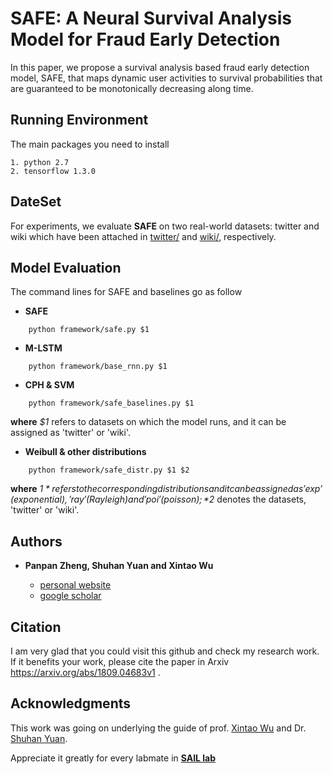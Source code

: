 # SAFE: A Neural Survival Analysis Model for Fraud Early Detection

In this paper, we propose a survival analysis based fraud early detection model, SAFE, that maps dynamic user activities to survival probabilities that are guaranteed to be monotonically decreasing along time. 


## Running Environment

The main packages you need to install

```
1. python 2.7 
2. tensorflow 1.3.0
```
## DateSet
For experiments, we evaluate **SAFE** on two real-world datasets: twitter and wiki which have been attached in [twitter/](https://github.com/PanpanZheng/SAFE/tree/master/twitter) and [wiki/](https://github.com/PanpanZheng/SAFE/tree/master/wiki), respectively.

## Model Evaluation

The command lines for SAFE and baselines go as follow

* **SAFE** 
```
    python framework/safe.py $1
```

* **M-LSTM** 

```
    python framework/base_rnn.py $1
```

* **CPH & SVM** 

```
    python framework/safe_baselines.py $1
```

**where** *$1* refers to datasets on which the model runs, and it can be assigned as 'twitter' or 'wiki'.


* **Weibull & other distributions**
```
    python framework/safe_distr.py $1 $2
```

**where** *$1* refers to the corresponding distributions and it can be assigned as 'exp' (exponential), 'ray' (Rayleigh) and 'poi' (poisson); *$2* denotes the datasets, 'twitter' or 'wiki'.


## Authors

* **Panpan Zheng, Shuhan Yuan and Xintao Wu** 

    - [personal website](https://sites.uark.edu/pzheng/)
    - [google scholar](https://scholar.google.com/citations?user=f2OLKMYAAAAJ&hl=en)

## Citation

I am very glad that you could visit this github and check my research work. If it benefits your work, please cite the paper in Arxiv https://arxiv.org/abs/1809.04683v1
.

## Acknowledgments

This work was going on underlying the guide of prof. [Xintao Wu](http://csce.uark.edu/~xintaowu/) and Dr. [Shuhan Yuan](https://sites.uark.edu/sy005/). 

Appreciate it greatly for every labmate in [**SAIL lab**](https://sail.uark.edu/)

